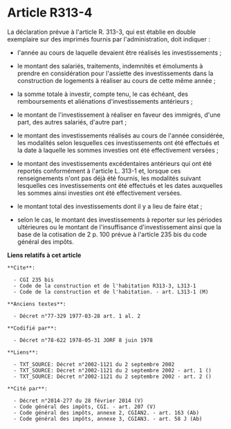 # Article R313-4

La déclaration prévue à l'article R. 313-3, qui est établie en double exemplaire sur des imprimés fournis par
l'administration, doit indiquer :

- l'année au cours de laquelle devaient être réalisés les investissements ;

- le montant des salariés, traitements, indemnités et émoluments à prendre en considération pour l'assiette des
investissements dans la construction de logements à réaliser au cours de cette même année ;

- la somme totale à investir, compte tenu, le cas échéant, des remboursements et aliénations d'investissements antérieurs ;

- le montant de l'investissement à réaliser en faveur des immigrés, d'une part, des autres salariés, d'autre part ;

- le montant des investissements réalisés au cours de l'année considérée, les modalités selon lesquelles ces investissements
ont été effectués et la date à laquelle les sommes investies ont été effectivement versées ;

- le montant des investissements excédentaires antérieurs qui ont été reportés conformément à l'article L. 313-1 et, lorsque
ces renseignements n'ont pas déjà été fournis, les modalités suivant lesquelles ces investissements ont été effectués et les
dates auxquelles les sommes ainsi investies ont été effectivement versées.

- le montant total des investissements dont il y a lieu de faire état ;

- selon le cas, le montant des investissements à reporter sur les périodes ultérieures ou le montant de l'insuffisance
d'investissement ainsi que la base de la cotisation de 2 p. 100 prévue à l'article 235 bis du code général des impôts.

**Liens relatifs à cet article**

	**Cite**:

	  - CGI 235 bis
	  - Code de la construction et de l'habitation R313-3, L313-1
	  - Code de la construction et de l'habitation. - art. L313-1 (M)

	**Anciens textes**:

	  - Décret n°77-329 1977-03-28 art. 1 al. 2

	**Codifié par**:

	  - Décret n°78-622 1978-05-31 JORF 8 juin 1978

	**Liens**:

	  - TXT_SOURCE: Décret n°2002-1121 du 2 septembre 2002
	  - TXT_SOURCE: Décret n°2002-1121 du 2 septembre 2002 - art. 1 ()
	  - TXT_SOURCE: Décret n°2002-1121 du 2 septembre 2002 - art. 2 ()

	**Cité par**:

	  - Décret n°2014-277 du 28 février 2014 (V)
	  - Code général des impôts, CGI. - art. 207 (V)
	  - Code général des impôts, annexe 2, CGIAN2. - art. 163 (Ab)
	  - Code général des impôts, annexe 3, CGIAN3. - art. 58 J (Ab)
